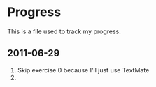 # Progress

This is a file used to track my progress.

## 2011-06-29

1. Skip exercise 0 because I'll just use TextMate
2. 